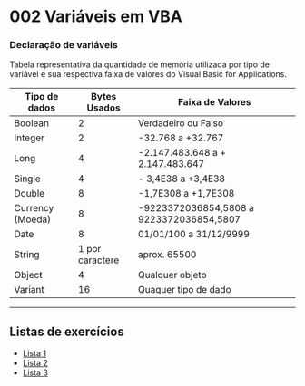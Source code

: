 # 002 Variáveis em VBA

### **Declaração de variáveis**
Tabela representativa da quantidade de memória utilizada por tipo de variável e sua respectiva faixa de valores do Visual Basic for Applications.

Tipo de dados | Bytes Usados | Faixa de Valores 
--- | --- | --- 
Boolean | 2 | Verdadeiro ou Falso 
Integer | 2 | -32.768 a +32.767
Long | 4 | -2.147.483.648 a + 2.147.483.647
Single |	4	| - 3,4E38 a +3,4E38
Double |	8 |	-1,7E308 a +1,7E308
Currency (Moeda) |	8	|-9223372036854,5808 a 9223372036854,5807
Date|	8|	01/01/100 a 31/12/9999
String|	1 por caractere |	aprox. 65500
Object|	4	|Qualquer objeto
Variant|16|	Quaquer tipo de dado






---
## Listas de exercícios

- [Lista 1](/aulas-teoricas/002_Variaveis/exercicios/Lista01/)
- [Lista 2](/aulas-teoricas/002_Variaveis/exercicios/Lista02/)
- [Lista 3](/aulas-teoricas/002_Variaveis/exercicios/Lista03/)